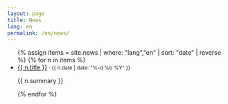 ```yaml
---
layout: page
title: News
lang: en
permalink: /en/news/
---
```


<ul class="news-list">
{% assign items = site.news | where: "lang","en" | sort: "date" | reverse %}
{% for n in items %}
  <li>
    <a href="{{ n.url | relative_url }}">{{ n.title }}</a>
    <small> · {{ n.date | date: "%-d %b %Y" }}</small>
    <p>{{ n.summary }}</p>
  </li>
{% endfor %}
</ul>